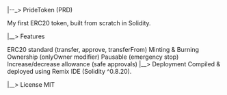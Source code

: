 |--_> PrideToken (PRD)

My first ERC20 token, built from scratch in Solidity.

|__> Features

ERC20 standard (transfer, approve, transferFrom)
Minting & Burning
Ownership (onlyOwner modifier)
Pausable (emergency stop)
Increase/decrease allowance (safe approvals)
|__> Deployment Compiled & deployed using Remix IDE (Solidity ^0.8.20).

|__> License MIT
